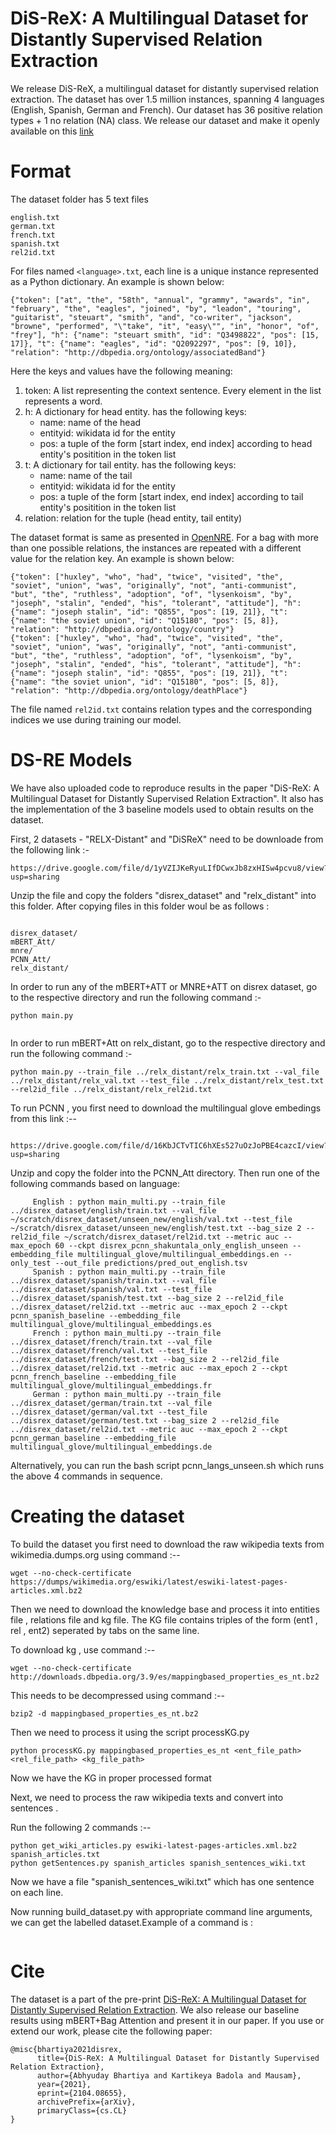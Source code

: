 # DiS-ReX: A Multilingual Dataset for Distantly Supervised Relation Extraction

We release DiS-ReX, a multilingual dataset for distantly supervised relation extraction. The dataset has over 1.5 million instances, spanning 4 languages (English, Spanish, German and French). Our dataset has 36 positive relation types + 1 no relation (NA) class. We release our dataset and make it openly available on this [link](https://zenodo.org/record/4704084#.YH5-MugzZPZ)

# Format
The dataset folder has 5 text files
```
english.txt
german.txt
french.txt
spanish.txt
rel2id.txt
```
For files named `<language>.txt`, each line is a unique instance represented as a Python dictionary. An example is shown below:
```
{"token": ["at", "the", "58th", "annual", "grammy", "awards", "in", "february", "the", "eagles", "joined", "by", "leadon", "touring", "guitarist", "steuart", "smith", "and", "co-writer", "jackson", "browne", "performed", "\"take", "it", "easy\"", "in", "honor", "of", "frey"], "h": {"name": "steuart smith", "id": "Q3498822", "pos": [15, 17]}, "t": {"name": "eagles", "id": "Q2092297", "pos": [9, 10]}, "relation": "http://dbpedia.org/ontology/associatedBand"}
```

Here the keys and values have the following meaning:

1. token: A list representing the context sentence. Every element in the list represents a word.
2. h: A dictionary for head entity. has the following keys:
   -  name: name of the head 
   -  entityid: wikidata id for the entity
   -  pos: a tuple of the form [start index, end index] according to head entity's positition in the token list
3. t: A dictionary for tail entity. has the following keys:
   -  name: name of the tail
   -  entityid: wikidata id for the entity
   -  pos: a tuple of the form [start index, end index] according to tail entity's positition in the token list
4. relation: relation for the tuple (head entity, tail entity)


The dataset format is same as presented in [OpenNRE](https://github.com/thunlp/OpenNRE). For a bag with more than one possible relations, the instances are repeated with a different value for the relation key. An example is shown below:

```
{"token": ["huxley", "who", "had", "twice", "visited", "the", "soviet", "union", "was", "originally", "not", "anti-communist", "but", "the", "ruthless", "adoption", "of", "lysenkoism", "by", "joseph", "stalin", "ended", "his", "tolerant", "attitude"], "h": {"name": "joseph stalin", "id": "Q855", "pos": [19, 21]}, "t": {"name": "the soviet union", "id": "Q15180", "pos": [5, 8]}, "relation": "http://dbpedia.org/ontology/country"}
{"token": ["huxley", "who", "had", "twice", "visited", "the", "soviet", "union", "was", "originally", "not", "anti-communist", "but", "the", "ruthless", "adoption", "of", "lysenkoism", "by", "joseph", "stalin", "ended", "his", "tolerant", "attitude"], "h": {"name": "joseph stalin", "id": "Q855", "pos": [19, 21]}, "t": {"name": "the soviet union", "id": "Q15180", "pos": [5, 8]}, "relation": "http://dbpedia.org/ontology/deathPlace"}
```

The file named `rel2id.txt` contains relation types and the corresponding indices we use during training our model.

# DS-RE Models

We have also uploaded code to reproduce results in the paper "DiS-ReX: A Multilingual Dataset for Distantly Supervised Relation Extraction". It also has the implementation of the 3 baseline models used to obtain results on the dataset.

First, 2 datasets - "RELX-Distant" and "DiSReX" need to be downloade from the following link :-

```
https://drive.google.com/file/d/1yVZIJKeRyuLIfDCwxJb8zxHISw4pcvu8/view?usp=sharing
```

Unzip the file and copy the folders "disrex_dataset" and "relx_distant" into this folder. After copying files in this folder woul be as follows :

```

disrex_dataset/
mBERT_Att/
mnre/
PCNN_Att/
relx_distant/
```

In order to run any of the mBERT+ATT or MNRE+ATT on disrex dataset, go to the respective directory and run the following command :-

```
python main.py


```
In order to run mBERT+Att on relx_distant, go to the respective directory and run the following command :-

```
python main.py --train_file ../relx_distant/relx_train.txt --val_file ../relx_distant/relx_val.txt --test_file ../relx_distant/relx_test.txt --rel2id_file ../relx_distant/relx_rel2id.txt
```

To run PCNN , you first need to download the multilingual glove embedings from this link :--

```

https://drive.google.com/file/d/16KbJCTvTIC6hXEs527uOzJoPBE4cazcI/view?usp=sharing

```

Unzip and copy the folder into the PCNN_Att directory. Then run one of the following commands based on language:

```
     English : python main_multi.py --train_file ../disrex_dataset/english/train.txt --val_file ~/scratch/disrex_dataset/unseen_new/english/val.txt --test_file ~/scratch/disrex_dataset/unseen_new/english/test.txt --bag_size 2 --rel2id_file ~/scratch/disrex_dataset/rel2id.txt --metric auc --max_epoch 60 --ckpt disrex_pcnn_shakuntala_only_english_unseen --embedding_file multilingual_glove/multilingual_embeddings.en --only_test --out_file predictions/pred_out_english.tsv
     Spanish : python main_multi.py --train_file ../disrex_dataset/spanish/train.txt --val_file ../disrex_dataset/spanish/val.txt --test_file ../disrex_dataset/spanish/test.txt --bag_size 2 --rel2id_file ../disrex_dataset/rel2id.txt --metric auc --max_epoch 2 --ckpt pcnn_spanish_baseline --embedding_file multilingual_glove/multilingual_embeddings.es
     French : python main_multi.py --train_file ../disrex_dataset/french/train.txt --val_file ../disrex_dataset/french/val.txt --test_file ../disrex_dataset/french/test.txt --bag_size 2 --rel2id_file ../disrex_dataset/rel2id.txt --metric auc --max_epoch 2 --ckpt pcnn_french_baseline --embedding_file multilingual_glove/multilingual_embeddings.fr
     German : python main_multi.py --train_file ../disrex_dataset/german/train.txt --val_file ../disrex_dataset/german/val.txt --test_file ../disrex_dataset/german/test.txt --bag_size 2 --rel2id_file ../disrex_dataset/rel2id.txt --metric auc --max_epoch 2 --ckpt pcnn_german_baseline --embedding_file multilingual_glove/multilingual_embeddings.de

```
Alternatively, you can run the bash script pcnn_langs_unseen.sh which runs the above 4 commands in sequence.

# Creating the dataset

To build the dataset you first need to download the raw wikipedia texts from wikimedia.dumps.org using command :--
 ```
 wget --no-check-certificate https://dumps/wikimedia.org/eswiki/latest/eswiki-latest-pages-articles.xml.bz2
 ```
Then we need to download the knowledge base and process it into entities file , relations file and kg file. The KG file contains triples of the form (ent1 , rel , ent2) seperated by tabs on the same line. 

To download kg , use command :--
 ```
 wget --no-check-certificate http://downloads.dbpedia.org/3.9/es/mappingbased_properties_es_nt.bz2
  ```

This needs to be decompressed using command :--
 ```
 bzip2 -d mappingbased_properties_es_nt.bz2
 ```
Then we need to process it using the script processKG.py

 ```
 python processKG.py mappingbased_properties_es_nt <ent_file_path> <rel_file_path> <kg_file_path>
  ```

Now we have the KG in proper processed format

Next, we need to process the raw wikipedia texts and convert into sentences .

Run the following 2 commands :--
 ```
 python get_wiki_articles.py eswiki-latest-pages-articles.xml.bz2 spanish_articles.txt
 python getSentences.py spanish_articles spanish_sentences_wiki.txt
 ```
Now we have a file "spanish_sentences_wiki.txt" which has one sentence on each line.

Now running build_dataset.py with appropriate command line arguments, we can get the labelled dataset.Example of a command is :

 ```python build_dataset.py --entities_file arabic/ent.txt --relations_file arabic/rel.txt --kg_file arabic/kg.tsv --text_file arabic_sentences.txt  --num_sentences 10000
  ```

# Cite
The dataset is a part of the pre-print [DiS-ReX: A Multilingual Dataset for Distantly Supervised Relation Extraction](https://arxiv.org/abs/2104.08655). We also release our baseline results using mBERT+Bag Attention and present it in our paper. If you use or extend our work, please cite the following paper:
```
@misc{bhartiya2021disrex,
      title={DiS-ReX: A Multilingual Dataset for Distantly Supervised Relation Extraction}, 
      author={Abhyuday Bhartiya and Kartikeya Badola and Mausam},
      year={2021},
      eprint={2104.08655},
      archivePrefix={arXiv},
      primaryClass={cs.CL}
}
```
